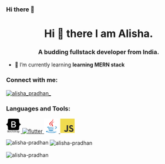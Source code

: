 ### Hi there 👋

<h1 align="center">Hi 👋 there I am Alisha.</h1>
<h3 align="center">A budding fullstack developer from India.</h3>

- 🌱 I’m currently learning **learning MERN stack**

<h3 align="left">Connect with me:</h3>
<p align="left">
<a href="https://twitter.com/alisha_pradhan_" target="blank"><img align="center" src="https://raw.githubusercontent.com/rahuldkjain/github-profile-readme-generator/master/src/images/icons/Social/twitter.svg" alt="alisha_pradhan_" height="30" width="40" /></a>
</p>

<h3 align="left">Languages and Tools:</h3>
<p align="left"> <a href="https://getbootstrap.com" target="_blank" rel="noreferrer"> <img src="https://raw.githubusercontent.com/devicons/devicon/master/icons/bootstrap/bootstrap-plain-wordmark.svg" alt="bootstrap" width="40" height="40"/> </a> <a href="https://flutter.dev" target="_blank" rel="noreferrer"> <img src="https://www.vectorlogo.zone/logos/flutterio/flutterio-icon.svg" alt="flutter" width="40" height="40"/> </a> <a href="https://www.java.com" target="_blank" rel="noreferrer"> <img src="https://raw.githubusercontent.com/devicons/devicon/master/icons/java/java-original.svg" alt="java" width="40" height="40"/> </a> <a href="https://developer.mozilla.org/en-US/docs/Web/JavaScript" target="_blank" rel="noreferrer"> <img src="https://raw.githubusercontent.com/devicons/devicon/master/icons/javascript/javascript-original.svg" alt="javascript" width="40" height="40"/> </a> </p>

<p><img align="left" src="https://github-readme-stats.vercel.app/api/top-langs?username=alisha-pradhan&show_icons=true&locale=en&layout=compact" alt="alisha-pradhan" /></p>

<p>&nbsp;<img align="center" src="https://github-readme-stats.vercel.app/api?username=alisha-pradhan&show_icons=true&locale=en" alt="alisha-pradhan" /></p>

<p><img align="center" src="https://github-readme-streak-stats.herokuapp.com/?user=alisha-pradhan&" alt="alisha-pradhan" /></p>

